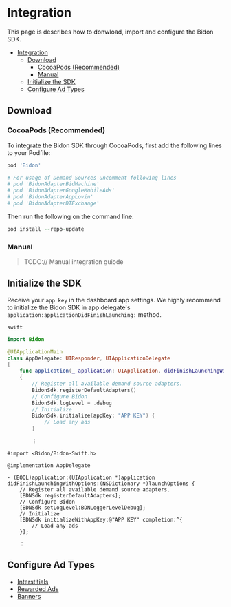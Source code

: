 # Integration

This page is describes how to donwload, import and configure the Bidon SDK. 

- [Integration](#integration)
  - [Download](#download)
    - [CocoaPods (Recommended)](#cocoapods-recommended)
    - [Manual](#manual)
  - [Initialize the SDK](#initialize-the-sdk)
  - [Configure Ad Types](#configure-ad-types)
  
## Download 

### CocoaPods (Recommended)

To integrate the Bidon SDK through CocoaPods, first add the following lines to your Podfile:

``` ruby
pod 'Bidon'

# For usage of Demand Sources uncomment following lines
# pod 'BidonAdapterBidMachine'
# pod 'BidonAdapterGoogleMobileAds'
# pod 'BidonAdapterAppLovin'
# pod 'BidonAdapterDTExchange'

```

Then run the following on the command line:

``` ruby
pod install --repo-update
```

### Manual

> TODO:// Manual integration guiode

## Initialize the SDK

Receive your `app key` in the dashboard app settings. We highly recommend to initialize the Bidon SDK in app delegate's `application:applicationDidFinishLaunching:` method. 

`swift`
```swift
import Bidon

@UIApplicationMain
class AppDelegate: UIResponder, UIApplicationDelegate
{
    func application(_ application: UIApplication, didFinishLaunchingWithOptions launchOptions: [UIApplication.LaunchOptionsKey: Any]?) -> Bool
    {
        // Register all available demand source adapters.
        BidonSdk.registerDefaultAdapters()    
        // Configure Bidon
        BidonSdk.logLevel = .debug
        // Initialize
        BidonSdk.initialize(appKey: "APP KEY") {
            // Load any ads
        }

        ⋮
```

```obj-c
#import <Bidon/Bidon-Swift.h>

@implementation AppDelegate

- (BOOL)application:(UIApplication *)application didFinishLaunchingWithOptions:(NSDictionary *)launchOptions {
    // Register all available demand source adapters.
    [BDNSdk registerDefaultAdapters];
    // Configure Bidon
    [BDNSdk setLogLevel:BDNLoggerLevelDebug];
    // Initialize
    [BDNSdk initializeWithAppKey:@"APP KEY" completion:^{
        // Load any ads
    }];

    ⋮
```

## Configure Ad Types

- [Interstitials](/docs/ad-formats/interstitials.md)
- [Rewarded Ads](/docs/ad-formats/rewarded.md)
- [Banners](/docs/ad-formats/banners.md)